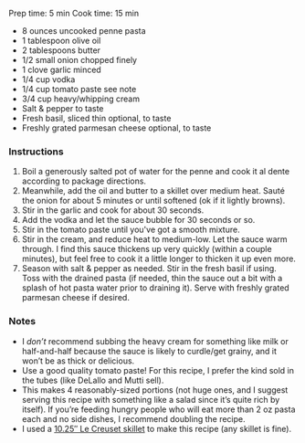 Prep time: 5 min
Cook time: 15 min

- 8 ounces uncooked penne pasta
- 1 tablespoon olive oil
- 2 tablespoons butter
- 1/2 small onion chopped finely
- 1 clove garlic minced
- 1/4 cup vodka
- 1/4 cup tomato paste see note
- 3/4 cup heavy/whipping cream
- Salt & pepper to taste
- Fresh basil, sliced thin optional, to taste
- Freshly grated parmesan cheese optional, to taste

### Instructions 
1. Boil a generously salted pot of water for the penne and cook it al dente according to package directions. 
2. Meanwhile, add the oil and butter to a skillet over medium heat. Sauté the onion for about 5 minutes or until softened (ok if it lightly browns).
3. Stir in the garlic and cook for about 30 seconds.
4. Add the vodka and let the sauce bubble for 30 seconds or so.
5. Stir in the tomato paste until you've got a smooth mixture.
6. Stir in the cream, and reduce heat to medium-low. Let the sauce warm through. I find this sauce thickens up very quickly (within a couple minutes), but feel free to cook it a little longer to thicken it up even more.
7. Season with salt & pepper as needed. Stir in the fresh basil if using. Toss with the drained pasta (if needed, thin the sauce out a bit with a splash of hot pasta water prior to draining it). Serve with freshly grated parmesan cheese if desired.

### Notes
- I _don’t_ recommend subbing the heavy cream for something like milk or half-and-half because the sauce is likely to curdle/get grainy, and it won’t be as thick or delicious.
- Use a good quality tomato paste! For this recipe, I prefer the kind sold in the tubes (like DeLallo and Mutti sell). 
- This makes 4 reasonably-sized portions (not huge ones, and I suggest serving this recipe with something like a salad since it’s quite rich by itself). If you’re feeding hungry people who will eat more than 2 oz pasta each and no side dishes, I recommend doubling the recipe.
- I used a [10.25″ Le Creuset skillet](https://amzn.to/2Tqvt0R) to make this recipe (any skillet is fine).
